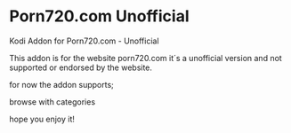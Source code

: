 # Porn720.com Unofficial
Kodi Addon for Porn720.com - Unofficial


This addon is for the website porn720.com 
it´s a unofficial version and not supported or endorsed by the website.

for now the addon supports;

browse with categories
 
 hope you enjoy it!
